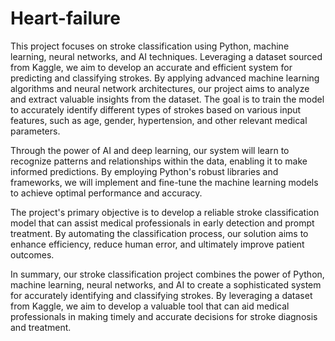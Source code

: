# Heart-failure
This project focuses on stroke classification using Python, machine learning, neural networks, and AI techniques. Leveraging a dataset sourced from Kaggle, we aim to develop an accurate and efficient system for predicting and classifying strokes.
By applying advanced machine learning algorithms and neural network architectures, our project aims to analyze and extract valuable insights from the dataset. The goal is to train the model to accurately identify different types of strokes based on various input features, such as age, gender, hypertension, and other relevant medical parameters.

Through the power of AI and deep learning, our system will learn to recognize patterns and relationships within the data, enabling it to make informed predictions. By employing Python's robust libraries and frameworks, we will implement and fine-tune the machine learning models to achieve optimal performance and accuracy.

The project's primary objective is to develop a reliable stroke classification model that can assist medical professionals in early detection and prompt treatment. By automating the classification process, our solution aims to enhance efficiency, reduce human error, and ultimately improve patient outcomes.

In summary, our stroke classification project combines the power of Python, machine learning, neural networks, and AI to create a sophisticated system for accurately identifying and classifying strokes. By leveraging a dataset from Kaggle, we aim to develop a valuable tool that can aid medical professionals in making timely and accurate decisions for stroke diagnosis and treatment.
